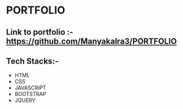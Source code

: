 # PORTFOLIO
## Link to portfolio :- https://github.com/Manyakalra3/PORTFOLIO
## Tech Stacks:-
* HTML
* CSS
* JAVASCRIPT
* BOOTSTRAP
* JQUERY
